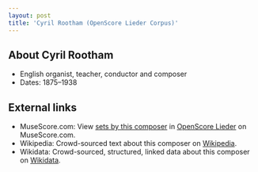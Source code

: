 ```yaml
---
layout: post
title: 'Cyril Rootham (OpenScore Lieder Corpus)'
---
```


## About Cyril Rootham

- English organist, teacher, conductor and composer
- Dates: 1875–1938

## External links

- MuseScore.com: View [sets by this composer] in [OpenScore Lieder] on MuseScore.com.
- Wikipedia: Crowd-sourced text about this composer on [Wikipedia].
- Wikidata: Crowd-sourced, structured, linked data about this composer on [Wikidata].

[Wikipedia]: https://en.wikipedia.org/wiki/Cyril_Rootham
[Wikidata]: https://www.wikidata.org/wiki/Q323117
[sets by this composer]: https://musescore.com/openscore-lieder-corpus/sets?order=title&text=Rootham,+Cyril
[OpenScore Lieder]: https://musescore.com/openscore-lieder-corpus

